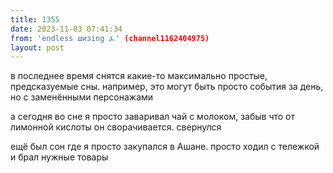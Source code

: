```yaml
---
title: 1355
date: 2023-11-03 07:41:34
from: 'endless шизing ⍼' (channel1162404975)
layout: post
---
```


в последнее время снятся какие-то максимально простые, предсказуемые сны. например, это могут быть просто события за день, но с заменёнными персонажами

а сегодня во сне я просто заваривал чай с молоком, забыв что от лимонной кислоты он сворачивается. свернулся

ещё был сон где я просто закупался в Ашане. просто ходил с тележкой и брал нужные товары
